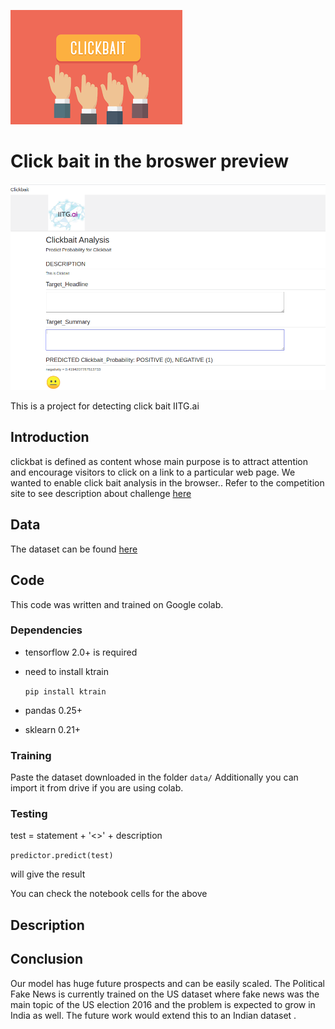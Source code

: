 ![GitHub Logo](/images/download.png)

# Click bait in the broswer preview

![GitHub Logo](/images/preview.png)

This is a project for detecting click bait IITG.ai
## Introduction

clickbat is defined as content whose main purpose is to attract attention and encourage visitors to click on a link to a particular web page.
We wanted to enable click bait analysis in the browser.. Refer to the competition site to see description about challenge [here](https://www.clickbait-challenge.org/)

## Data

The dataset can be found [here](https://drive.google.com/drive/folders/1YESJbDd6eN2iexOWB-D2VlRKRYRQQa7T?usp=sharing)

## Code

This code was written and trained on Google colab.

### Dependencies
* tensorflow 2.0+ is required
* need to install ktrain 

   `pip install ktrain` 
* pandas 0.25+
* sklearn 0.21+

### Training
Paste the dataset downloaded in the folder
`data/`
Additionally you can import it from drive if you are using colab. 


### Testing 
 test = statement + '<>' + description  
 
 `predictor.predict(test)` 
 
 will give the result 
 
 You can check the notebook cells for the above
  



## Description 


## Conclusion

Our model has huge future prospects and can be
easily scaled. The Political Fake News is currently
trained on the US dataset where fake news was the
main topic of the US election 2016 and the problem is
expected to grow in India as well. The future work
would extend this to an Indian dataset .
